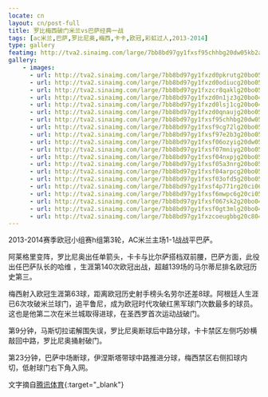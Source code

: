 ```yaml
---
locate: cn
layout: cn/post-full
title: 罗比梅西破门米兰vs巴萨经典一战
tags: [ac米兰,巴萨,罗比尼奥,梅西,卡卡,欧冠,彩虹过人,2013-2014]
type: gallery
featimg: http://tva2.sinaimg.com/large/7bb8bd97gy1fxsf95chhbg20dw05kb2a.gif
gallery:
    - images:
      - url: http://tva2.sinaimg.com/large/7bb8bd97gy1fxzd0pkrutg20bo05ub2b.gif
      - url: http://tva2.sinaimg.com/large/7bb8bd97gy1fxzd0odiucg20bo05ukjn.gif
      - url: http://tva2.sinaimg.com/large/7bb8bd97gy1fxzcr8qaklg20bo055npf.gif
      - url: http://tva2.sinaimg.com/large/7bb8bd97gy1fxzd0n1jz3g20bo04ohdv.gif
      - url: http://tva2.sinaimg.com/large/7bb8bd97gy1fxzd0lsj1cg20bo04ohdv.gif
      - url: http://tva2.sinaimg.com/large/7bb8bd97gy1fxzd0qnaujg20bo05vqv6.gif
      - url: http://tva2.sinaimg.com/large/7bb8bd97gy1fxsf95chhbg20dw05kb2a.gif
      - url: http://tva2.sinaimg.com/large/7bb8bd97gy1fxsf9cg72lg20bo05zhdv.gif
      - url: http://tva2.sinaimg.com/large/7bb8bd97gy1fxsf97e2b3g20bo05zkjm.gif
      - url: http://tva2.sinaimg.com/large/7bb8bd97gy1fxsf06ozyig20dw05knpe.gif
      - url: http://tva2.sinaimg.com/large/7bb8bd97gy1fxsf07mniyg20bo05we83.gif
      - url: http://tva2.sinaimg.com/large/7bb8bd97gy1fxsf04nxpjg20bo05ve81.gif
      - url: http://tva2.sinaimg.com/large/7bb8bd97gy1fxsf05a3nrg20bo05whdv.gif
      - url: http://tva2.sinaimg.com/large/7bb8bd97gy1fxsf04arpcg20bo05uhdv.gif
      - url: http://tva2.sinaimg.com/large/7bb8bd97gy1fxsf03ofd5g20bo05ukjn.gif
      - url: http://tva2.sinaimg.com/large/7bb8bd97gy1fxsf4p771rg20ci06bkjm.gif
      - url: http://tva2.sinaimg.com/large/7bb8bd97gy1fxsf6mwpc6g20ci05shdu.gif
      - url: http://tva2.sinaimg.com/large/7bb8bd97gy1fxsf067sk2g20bo04qkcq.gif
      - url: http://tva2.sinaimg.com/large/7bb8bd97gy1fxsf0gt3mlg20bo04oqv7.gif
      - url: http://tva2.sinaimg.com/large/7bb8bd97gy1fxzcoeugbbg20c804lnpf.gif
---
```


2013-2014赛季欧冠小组赛h组第3轮，AC米兰主场1-1战战平巴萨。

阿莱格里变阵，罗比尼奥出任单箭头，卡卡与比尔萨搭档双前腰，巴萨方面，此役出任巴萨队长的哈维 ，生涯第140次欧冠出战，超越139场的马尔蒂尼排名欧冠历史第三。

梅西射入欧冠生涯第63球，距离欧冠历史射手榜头名劳尔还差8球。阿根廷人生涯已6次攻破米兰球门，追平鲁尼，成为欧冠时代攻破红黑军球门次数最多的球员。这也是他第二次在米兰城取得进球，在圣西罗首次运动战破门。

第9分钟，马斯切拉诺解围失误，罗比尼奥断球后中路分球，卡卡禁区左侧巧妙横敲回中路，罗比尼奥捅射破门。

第23分钟，巴萨中场断球，伊涅斯塔带球中路推进分球，梅西禁区右侧扣球内切，低射球门右下角入网。

文字摘自[腾讯体育](http://sports.qq.com/a/20131023/001867.htm){:target="_blank"}